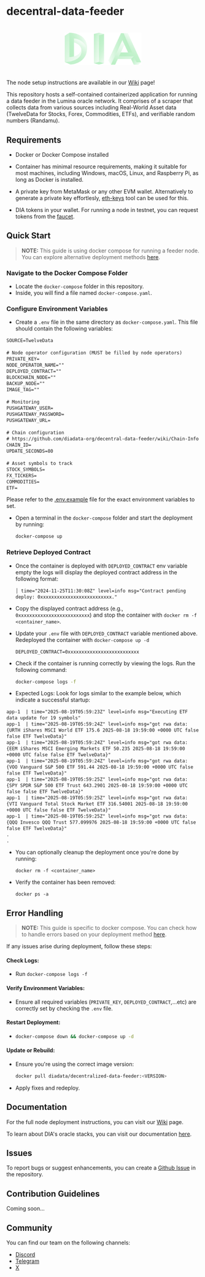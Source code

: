 # decentral-data-feeder

<p align="center">
    <img src="./assets/DIA_logo.png" alt="Dia logo" width="200" height="auto" style="padding: 20px;">
</p>

The node setup instructions are available in our [Wiki](https://github.com/diadata-org/decentral-data-feeder/wiki) page!

This repository hosts a self-contained containerized application for running a data feeder in the Lumina oracle network. It comprises of a scraper that collects data from various sources including Real-World Asset data (TwelveData for Stocks, Forex, Commodities, ETFs), and verifiable random numbers (Randamu).

## Requirements

- Docker or Docker Compose installed

- Container has minimal resource requirements, making it suitable for most machines, including Windows, macOS, Linux, and Raspberry Pi, as long as Docker is installed.

- A private key from MetaMask or any other EVM wallet. Alternatively to generate a private key effortlesly, [eth-keys](https://github.com/ethereum/eth-keys) tool can be used for this.

- DIA tokens in your wallet. For running a node in testnet, you can request tokens from the [faucet](https://faucet.diadata.org).

## Quick Start

> **NOTE:** This guide is using docker compose for running a feeder node. You can explore alternative deployment methods [here](https://github.com/diadata-org/decentral-feeder/wiki/Node-deployment#alternative-deployment-methods).

### Navigate to the Docker Compose Folder

- Locate the `docker-compose` folder in this repository.
- Inside, you will find a file named `docker-compose.yaml`.

### Configure Environment Variables

- Create a `.env` file in the same directory as `docker-compose.yaml`. This file should contain the following variables:

```
SOURCE=TwelveData

# Node operator configuration (MUST be filled by node operators)
PRIVATE_KEY=
NODE_OPERATOR_NAME=""
DEPLOYED_CONTRACT=""
BLOCKCHAIN_NODE=""
BACKUP_NODE=""
IMAGE_TAG=""

# Monitoring
PUSHGATEWAY_USER=
PUSHGATEWAY_PASSWORD=
PUSHGATEWAY_URL=

# Chain configuration
# https://github.com/diadata-org/decentral-data-feeder/wiki/Chain-Info
CHAIN_ID=
UPDATE_SECONDS=80

# Asset symbols to track
STOCK_SYMBOLS=
FX_TICKERS=
COMMODITIES=
ETF=
```

Please refer to the [.env.example](./docker-compose/.env.example) file for the exact environment variables to set.

- Open a terminal in the `docker-compose` folder and start the deployment by running:
  ```bash
  docker-compose up
  ```

### Retrieve Deployed Contract

- Once the container is deployed with `DEPLOYED_CONTRACT` env variable empty the logs will display the deployed contract address in the following format:
  ```plaintext
  │ time="2024-11-25T11:30:08Z" level=info msg="Contract pending deploy: 0xxxxxxxxxxxxxxxxxxxxxxxxxx."
  ```
- Copy the displayed contract address (e.g., `0xxxxxxxxxxxxxxxxxxxxxxxxxx`) and stop the container with `docker rm -f <container_name>`.

- Update your `.env` file with `DEPLOYED_CONTRACT` variable mentioned above. Redeployed the container with `docker-compose up -d`

  ```plaintext
  DEPLOYED_CONTRACT=0xxxxxxxxxxxxxxxxxxxxxxxxxx
  ```

- Check if the container is running correctly by viewing the logs. Run the following command:

  ```bash
  docker-compose logs -f
  ```

- Expected Logs: Look for logs similar to the example below, which indicate a successful startup:

```
app-1  | time="2025-08-19T05:59:23Z" level=info msg="Executing ETF data update for 19 symbols"
app-1  | time="2025-08-19T05:59:24Z" level=info msg="got rwa data: {URTH iShares MSCI World ETF 175.6 2025-08-18 19:59:00 +0000 UTC false false ETF TwelveData}"
app-1  | time="2025-08-19T05:59:24Z" level=info msg="got rwa data: {EEM iShares MSCI Emerging Markets ETF 50.235 2025-08-18 19:59:00 +0000 UTC false false ETF TwelveData}"
app-1  | time="2025-08-19T05:59:24Z" level=info msg="got rwa data: {VOO Vanguard S&P 500 ETF 591.44 2025-08-18 19:59:00 +0000 UTC false false ETF TwelveData}"
app-1  | time="2025-08-19T05:59:25Z" level=info msg="got rwa data: {SPY SPDR S&P 500 ETF Trust 643.2901 2025-08-18 19:59:00 +0000 UTC false false ETF TwelveData}"
app-1  | time="2025-08-19T05:59:25Z" level=info msg="got rwa data: {VTI Vanguard Total Stock Market ETF 316.54001 2025-08-18 19:59:00 +0000 UTC false false ETF TwelveData}"
app-1  | time="2025-08-19T05:59:25Z" level=info msg="got rwa data: {QQQ Invesco QQQ Trust 577.099976 2025-08-18 19:59:00 +0000 UTC false false ETF TwelveData}"
.
.
```

- You can optionally cleanup the deployment once you're done by running:

  ```
  docker rm -f <container_name>
  ```

- Verify the container has been removed:
  ```
  docker ps -a
  ```

## Error Handling

> **NOTE:** This guide is specific to docker compose. You can check how to handle errors based on your deployment method [here](https://github.com/diadata-org/decentral-feeder/wiki/Error-Handling).

If any issues arise during deployment, follow these steps:

#### Check Logs:

- Run `docker-compose logs -f`

#### Verify Environment Variables:

- Ensure all required variables (`PRIVATE_KEY`, `DEPLOYED_CONTRACT`,...etc) are correctly set by checking the `.env` file.

#### Restart Deployment:

- ```bash
  docker-compose down && docker-compose up -d
  ```

#### Update or Rebuild:

- Ensure you're using the correct image version:
  ```bash
  docker pull diadata/decentralized-data-feeder:<VERSION>
  ```
- Apply fixes and redeploy.

## Documentation

For the full node deployment instructions, you can visit our [Wiki](https://github.com/diadata-org/decentral-data-feeder/wiki) page.

To learn about DIA's oracle stacks, you can visit our documentation [here](https://docs.diadata.org/).

## Issues

To report bugs or suggest enhancements, you can create a [Github Issue](https://docs.github.com/en/issues/tracking-your-work-with-issues/using-issues/creating-an-issue) in the repository.

## Contribution Guidelines

Coming soon...

## Community

You can find our team on the following channels:

- [Discord](https://discord.com/invite/RjHBcZ9mEH)
- [Telegram](https://t.me/diadata_org)
- [X](https://x.com/DIAdata_org)
